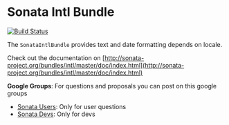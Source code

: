 Sonata Intl Bundle
==================

[![Build Status](https://api.travis-ci.org/sonata-project/SonataIntlBundle.png)](https://travis-ci.org/sonata-project/SonataIntlBundle)

The ``SonataIntlBundle`` provides text and date formatting depends on locale.

Check out the documentation on [http://sonata-project.org/bundles/intl/master/doc/index.html](http://sonata-project.org/bundles/intl/master/doc/index.html)

**Google Groups**: For questions and proposals you can post on this google groups

* [Sonata Users](https://groups.google.com/group/sonata-users): Only for user questions
* [Sonata Devs](https://groups.google.com/group/sonata-devs): Only for devs
